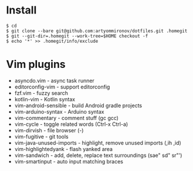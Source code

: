# Install

```
$ cd
$ git clone --bare git@github.com:artyommironov/dotfiles.git .homegit
$ git --git-dir=.homegit --work-tree=$HOME checkout -f
$ echo '*' >> .homegit/info/exclude
```

# Vim plugins

* asyncdo.vim - async task runner
* editorconfig-vim - support editorconfig
* fzf.vim - fuzzy search
* kotlin-vim - Kotlin syntax
* vim-android-sensible - build Android gradle projects
* vim-arduino-syntax - Arduino syntax
* vim-commentary - comment stuff (gc gcc)
* vim-cycle - toggle related words (Ctrl-x Ctrl-a)
* vim-dirvish - file browser (-)
* vim-fugitive - git tools
* vim-java-unused-imports - highlight, remove unused imports (,ih ,id)
* vim-highlightedyank - flash yanked area
* vim-sandwich - add, delete, replace text surroundings (sae" sd" sr"')
* vim-smartinput - auto input matching braces
